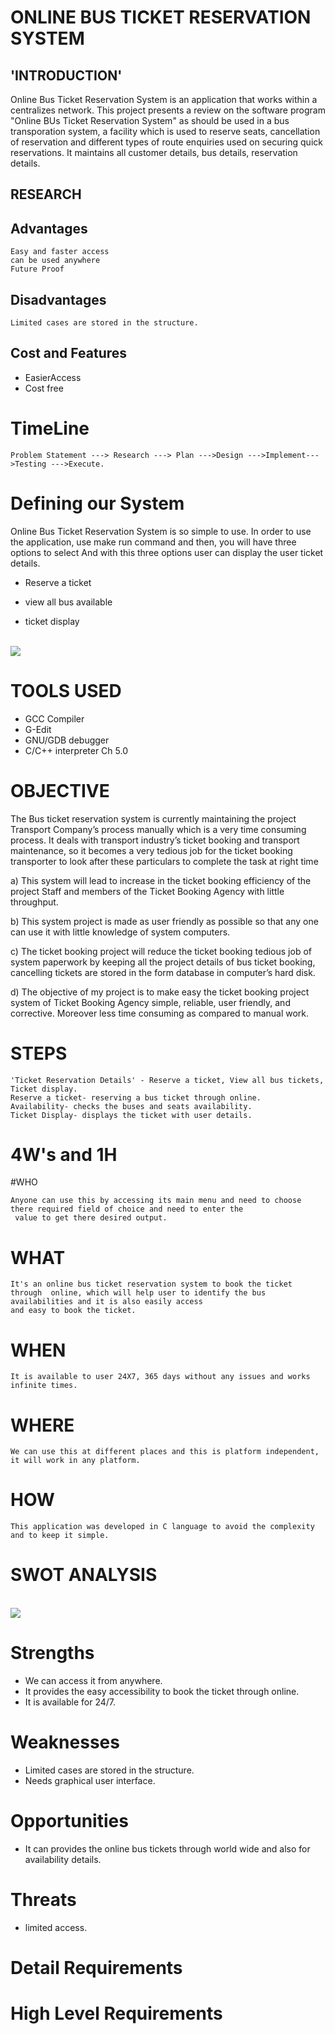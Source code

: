 # ONLINE BUS TICKET RESERVATION SYSTEM

## 'INTRODUCTION'

Online Bus Ticket Reservation System is an application that works within a centralizes network. This project presents a review on the software program "Online BUs Ticket Reservation System" as should be used in a bus transporation system, a facility which is used to reserve seats, cancellation of reservation and different types of route enquiries used on securing quick reservations. It maintains all customer details, bus details, reservation details.

## RESEARCH

## Advantages

```
Easy and faster access
can be used anywhere
Future Proof
```

## Disadvantages

```
Limited cases are stored in the structure.
```

## Cost and Features

* EasierAccess
* Cost free

# TimeLine
```
Problem Statement ---> Research ---> Plan --->Design --->Implement--->Testing --->Execute.
```
# Defining our System

Online Bus Ticket Reservation System is so simple to use. In order to use the application, use make run command and then, you will have three options to select And with this three options user can display the user ticket details.

* Reserve a ticket

* view all bus available

* ticket display

<br>
<img src="https://github.com/Varma2324/M1_Online_Ticket_Booking_2022/blob/main/MiniProject_C/1_Requirements/umll.png" />
<br>

# TOOLS USED

* GCC Compiler
* G-Edit
* GNU/GDB debugger
* C/C++ interpreter Ch 5.0

# OBJECTIVE

The Bus ticket reservation system is currently maintaining the project Transport Company’s process manually which is a very time consuming process. It deals with transport industry’s ticket booking and transport maintenance, so it becomes a very tedious job for the ticket booking transporter to look after these particulars to complete the  task at right time

a) This system will lead to increase in the  ticket booking efficiency of the project Staff and members of the Ticket Booking Agency with little throughput.

b) This system project is made as user friendly as possible so that any one can use it with little knowledge of system computers.

c) The ticket booking project will reduce the  ticket booking tedious job of system  paperwork by keeping all the project details of bus ticket booking, cancelling tickets are stored in the form database in computer’s hard disk.

d)  The objective of my project is to make easy the  ticket booking project system of Ticket Booking Agency simple, reliable, user friendly, and corrective. Moreover less time consuming as compared to manual work. 

# STEPS

```
'Ticket Reservation Details' - Reserve a ticket, View all bus tickets, Ticket display.
Reserve a ticket- reserving a bus ticket through online.
Availability- checks the buses and seats availability.
Ticket Display- displays the ticket with user details.
```

# 4W's and 1H

#WHO
```
Anyone can use this by accessing its main menu and need to choose there required field of choice and need to enter the 
 value to get there desired output.
 ```
 
 # WHAT
 ```
 It's an online bus ticket reservation system to book the ticket through  online, which will help user to identify the bus availabilities and it is also easily access 
and easy to book the ticket.
```

# WHEN
```
It is available to user 24X7, 365 days without any issues and works infinite times.
```

# WHERE
```
We can use this at different places and this is platform independent, it will work in any platform. 
```

# HOW
```
This application was developed in C language to avoid the complexity and to keep it simple. 
```

# SWOT ANALYSIS

<br>
<img src="https://github.com/Varma2324/M1_Online_Ticket_Booking_2022/blob/main/MiniProject_C/1_Requirements/Swot%20analysis.jpg" />
<br>

# Strengths

* We can access it from anywhere.
* It provides the easy accessibility to book the ticket through online.
* It is available for 24/7.

# Weaknesses

* Limited cases are stored in the structure.
* Needs graphical user interface.


# Opportunities

* It can provides the online bus tickets through  world wide and also for availability details.

# Threats

* limited  access.

# Detail Requirements

# High Level Requirements
  

